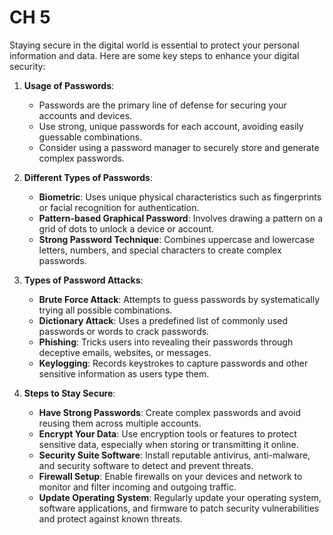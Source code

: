 # CH 5

Staying secure in the digital world is essential to protect your personal information and data. Here are some key steps to enhance your digital security:

1. **Usage of Passwords**:
   - Passwords are the primary line of defense for securing your accounts and devices.
   - Use strong, unique passwords for each account, avoiding easily guessable combinations.
   - Consider using a password manager to securely store and generate complex passwords.

2. **Different Types of Passwords**:
   - **Biometric**: Uses unique physical characteristics such as fingerprints or facial recognition for authentication.
   - **Pattern-based Graphical Password**: Involves drawing a pattern on a grid of dots to unlock a device or account.
   - **Strong Password Technique**: Combines uppercase and lowercase letters, numbers, and special characters to create complex passwords.

3. **Types of Password Attacks**:
   - **Brute Force Attack**: Attempts to guess passwords by systematically trying all possible combinations.
   - **Dictionary Attack**: Uses a predefined list of commonly used passwords or words to crack passwords.
   - **Phishing**: Tricks users into revealing their passwords through deceptive emails, websites, or messages.
   - **Keylogging**: Records keystrokes to capture passwords and other sensitive information as users type them.

4. **Steps to Stay Secure**:
   - **Have Strong Passwords**: Create complex passwords and avoid reusing them across multiple accounts.
   - **Encrypt Your Data**: Use encryption tools or features to protect sensitive data, especially when storing or transmitting it online.
   - **Security Suite Software**: Install reputable antivirus, anti-malware, and security software to detect and prevent threats.
   - **Firewall Setup**: Enable firewalls on your devices and network to monitor and filter incoming and outgoing traffic.
   - **Update Operating System**: Regularly update your operating system, software applications, and firmware to patch security vulnerabilities and protect against known threats.
